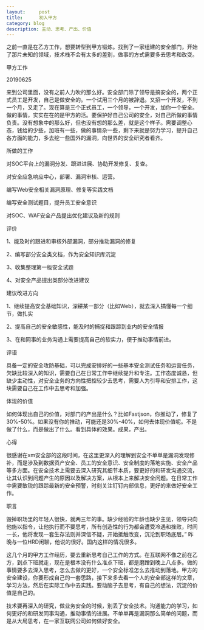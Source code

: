 ```yaml
---
layout:     post
title:      初入甲方
category: blog
description: 主动、思考、产出、价值
---
```



之前一直是在乙方工作，想要转型到甲方锻炼。找到了一家组建的安全部门，开始了那片未知的领域，技术栈不会有太多的差别，做事的方式需要多去思考和改变。

甲方工作

20190625

来到公司里面，没有之前人力吹的那么好。安全部门除了领导是搞安全的，两个正式员工是开发，自己是做安全的。一个试用三个月的被辞退。又招一个开发，不到一个月，又走了。现在算是三个正式员工，一个领导，一个开发，加你一个安全。做的事情，实实在在的是甲方的活。要保护好自己公司的安全，对自己所做的事情负责。没有想象中的那么好，但也没有想的那么差，就是这个样子。需要调整心态，钱给的少些，加班有一些，做的事情杂一些，剩下来就是努力学习，提升自己各方面的能力，多去挖一些国外的漏洞，向世界的安全研究者看齐。

所做的工作

对SOC平台上的漏洞分发、跟进进展、协助开发修复、复查。

对安全应急响应中心，部署、漏洞审核、运营。

编写Web安全相关漏洞原理、修复等实践文档

编写安全测试题目，提升员工安全意识

对SOC、WAF安全产品提出优化建议及新的规则

评价

1、能及时的跟进和审核外部漏洞，部分推动漏洞的修复

2、编写部分安全类文档，作为安全知识库沉淀

3、收集整理第一版安全试题

4、对安全产品提出类部分改进建议

建议改进方向

1、继续提高安全基础知识，深耕某一部分（比如Web），就去深入搞懂每一个细节，做扎实

2、提高自己的安全敏感性，能及时的捕捉和跟踪到业内的安全情报

3、在和同事的业务沟通上需要提高自己的软实力，便于推动事情前进。

评语

具备一定的安全攻防基础，可以完成安排好的一些基本安全测试任务和运营任务，欠缺比较深入的知识，需要自己在日常工作中继续提升和专注。工作态度诚恳，但缺少主动性，对安全业务的方向性把控较少去思考，需要人为引导和安排工作，这块需要自己在工作中去思考和加强。

体现的价值

如何体现出自己的价值，对部门的产出是什么？比如Fastjson，你推动了，修复了30%-50%。如果没有你的推动，可能还是30%-40%，如何去体现价值呢。不是做了什么，而是做出了什么。看到具体的效果。成果，产出。

 心得

很感谢在xm安全部的这段时间，在这里更深入的理解到安全不单单是漏洞发现修补，而是涉及到数据资产安全、员工的安全意识、安全制度的落地实施、安全产品等多方面。在安全技术上需要去深入研究其细节本质，要更好的和研发沟通交流，让其认识到问题产生的原因以及解决方案，从根本上来解决安全问题。在日常工作中需要敏锐的跟踪最新的安全预警，时刻关注钉钉内部信息，更好的来做好安全工作。



职言 

毁掉职场里的年轻人很快，就两三年的事。缺少经验的年龄也缺少主见，领导只向他施以指令，让他执行而不要思考，所有创造性的行为都会遭受冷遇和挫败，时间一长，他将发现一套生存法则并深信不疑，开始抵触改变，沉沦到职场底层。” 昨晚与一位HRD闲聊，他说的很好。国内这样的情况很多。 

 

这几个月的甲方工作经历，要去重新思考自己工作的方式。在互联网不像之前在乙方，到点下班就走，现在是根本没有什么准点下班，都是磨蹭到晚上八点多。做的事情要多去深入思考，怎么去做的更好，一个安全标准怎么去推动到落地。甲方的安全建设，你要形成自己的一套思路，接下来多去看一个人的安全部这样的文章，学习方法，然后在实际工作中去实践。要动脑子去思考，有自己的想法，沉淀的价值是自己的。

技术要再深入的研究，做业务安全的时候，别丢了安全技术。沟通能力的学习，如何更好的和研发同事沟通，推动事情的进展。不单单再是漏洞那么简单的问题，而是从大局思考，在一家互联网公司如何做好安全。
